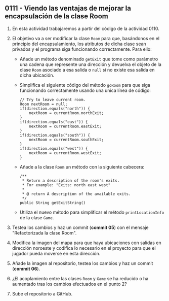 ## 0111 - Viendo las ventajas de mejorar la encapsulación de la clase Room

1. En esta actividad trabajaremos a partir del código de la actividad 0110.

2. El objetivo va a ser modificar la clase `Room` para que, basándonos en el principio del encapsulamiento, los atributos de dicha clase sean privados y el programa siga funcionando correctamente. Para ello:

    - Añade un método denominado `getExit` que tome como parámetro una cadena que represente una dirección y devuelva el objeto de la clase `Room` asociado a esa salida o `null` si no existe esa salida en dicha ubicación.

    - Simplifica el siguiente código del método `goRoom` para que siga funcionando correctamente usando una unica línea de código:

          // Try to leave current room.
          Room nextRoom = null;
          if(direction.equals("north")) {
              nextRoom = currentRoom.northExit;
          }
          if(direction.equals("east")) {
              nextRoom = currentRoom.eastExit;
          }
          if(direction.equals("south")) {
              nextRoom = currentRoom.southExit;
          }
          if(direction.equals("west")) {
              nextRoom = currentRoom.westExit;
          }    

    - Añade a la clase `Room` un método con la siguiente cabecera:

          /**
           * Return a description of the room's exits.
           * For example: "Exits: north east west"
           *
           * @ return A description of the available exits.
           */
          public String getExitString()

    - Utiliza el nuevo método para simplificar el método `printLocationInfo` de la clase `Game`.

3. Testea los cambios y haz un commit (**commit 05**) con el mensaje "Refactorizada la clase Room".
 
4. Modifica la imagen del mapa para que haya ubicaciones con salidas en dirección noroeste y codifica lo necesario en el proyecto para que el jugador pueda moverse en esta dirección.

5. Añade la imagen al repositorio, testea los cambios y haz un commit (**commit 06**).

6. ¿El acoplamiento entre las clases `Room` y `Game` se ha reducido o ha aumentado tras los cambios efectuados en el punto 2?

7. Sube el repositorio a GitHub.
